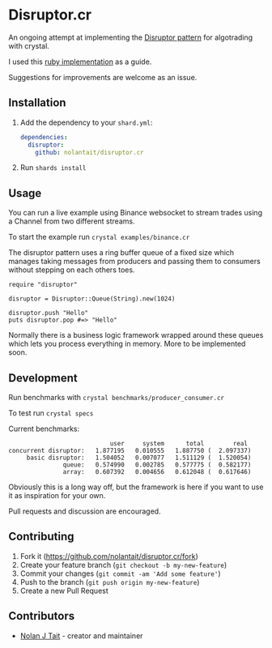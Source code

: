 # Disruptor.cr

An ongoing attempt at implementing the [Disruptor pattern](https://martinfowler.com/articles/lmax.html)
for algotrading with crystal.

I used this [ruby implementation](https://github.com/ileitch/disruptor) as a guide.

Suggestions for improvements are welcome as an issue.

## Installation

1. Add the dependency to your `shard.yml`:

   ```yaml
   dependencies:
     disruptor:
       github: nolantait/disruptor.cr
   ```

2. Run `shards install`

## Usage

You can run a live example using Binance websocket to stream
trades using a Channel from two different streams.

To start the example run `crystal examples/binance.cr`

The disruptor pattern uses a ring buffer queue of a fixed size
which manages taking messages from producers and passing them to consumers
without stepping on each others toes.

```crystal
require "disruptor"

disruptor = Disruptor::Queue(String).new(1024)

disruptor.push "Hello"
puts disruptor.pop #=> "Hello"
```

Normally there is a business logic framework wrapped around these queues
which lets you process everything in memory. More to be implemented soon.

## Development

Run benchmarks with `crystal benchmarks/producer_consumer.cr`

To test run `crystal specs`

Current benchmarks:

```
                            user     system      total        real
concurrent disruptor:   1.877195   0.010555   1.887750 (  2.097337)
     basic disruptor:   1.504052   0.007077   1.511129 (  1.520054)
               queue:   0.574990   0.002785   0.577775 (  0.582177)
               array:   0.607392   0.004656   0.612048 (  0.617646)
```

Obviously this is a long way off, but the framework is here if you want to 
use it as inspiration for your own.

Pull requests and discussion are encouraged.

## Contributing

1. Fork it (<https://github.com/nolantait/disruptor.cr/fork>)
2. Create your feature branch (`git checkout -b my-new-feature`)
3. Commit your changes (`git commit -am 'Add some feature'`)
4. Push to the branch (`git push origin my-new-feature`)
5. Create a new Pull Request

## Contributors

- [Nolan J Tait](https://github.com/nolantait) - creator and maintainer
